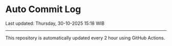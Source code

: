 # Auto Commit Log

Last updated: Thursday, 30-10-2025 15:18 WIB

---

This repository is automatically updated every 2 hour using GitHub Actions.

